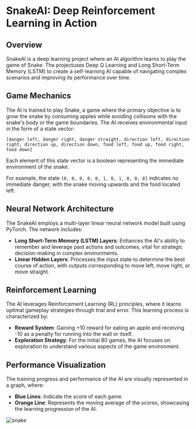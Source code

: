# SnakeAI: Deep Reinforcement Learning in Action

## Overview
SnakeAI is a deep learning project where an AI algorithm learns to play the game of Snake. The projectuses Deep Q Learning and Long Short-Term Memory (LSTM) to create a self-learning AI capable of navigating complex scenarios and improving its performance over time.

## Game Mechanics
The AI is trained to play Snake, a game where the primary objective is to grow the snake by consuming apples while avoiding collisions with the snake's body or the game boundaries. The AI receives environmental input in the form of a state vector:

`[danger left, danger right, danger straight, direction left, direction right, direction up, direction down, food left, food up, food right, food down]`

Each element of this state vector is a boolean representing the immediate environment of the snake.

For example, the state `[0, 0, 0, 0, 0, 1, 0, 1, 0, 0, 0]` indicates no immediate danger, with the snake moving upwards and the food located left.

## Neural Network Architecture
The SnakeAI employs a multi-layer linear neural network model built using PyTorch. The network includes:

- **Long Short-Term Memory (LSTM) Layers**: Enhances the AI's ability to remember and leverage past actions and outcomes, vital for strategic decision-making in complex environments.
- **Linear Hidden Layers**: Processes the input state to determine the best course of action, with outputs corresponding to move left, move right, or move straight.

## Reinforcement Learning
The AI leverages Reinforcement Learning (RL) principles, where it learns optimal gameplay strategies through trial and error. This learning process is characterized by:

- **Reward System**: Gaining +10 reward for eating an apple and receiving -10 as a penalty for running into the wall or itself.
- **Exploration Strategy**: For the initial 80 games, the AI focuses on exploration to understand various aspects of the game environment.

## Performance Visualization
The training progress and performance of the AI are visually represented in a graph, where:
- **Blue Lines**: Indicate the score of each game.
- **Orange Line**: Represents the moving average of the scores, showcasing the learning progression of the AI.

![snake](https://user-images.githubusercontent.com/115834230/199955735-cd24b08f-9020-40da-bc98-528de06ad1c4.png)

